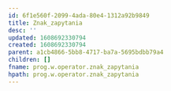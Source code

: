 ```yaml
---
id: 6f1e560f-2099-4ada-80e4-1312a92b9849
title: Znak_zapytania
desc: ''
updated: 1608692330794
created: 1608692330794
parent: a1cb4866-5bb8-4717-ba7a-5695bdbb79a4
children: []
fname: prog.w.operator.znak_zapytania
hpath: prog.w.operator.znak_zapytania
---
```



